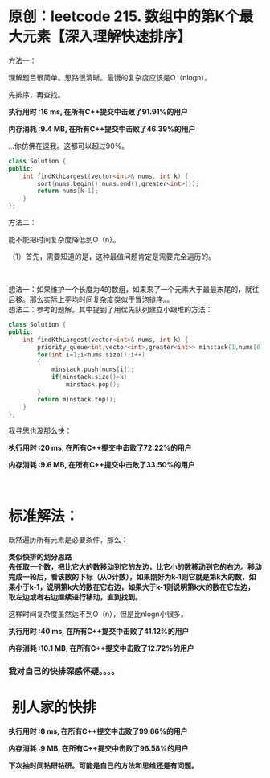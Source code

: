 # 原创：leetcode 215. 数组中的第K个最大元素【深入理解快速排序】

方法一：

理解题目很简单。思路很清晰。最慢的复杂度应该是O（nlogn）。

先排序，再查找。

**执行用时 :16 ms, 在所有C++提交中击败了91.91%的用户**

**内存消耗 :9.4 MB, 在所有C++提交中击败了46.39%的用户**

...你仿佛在逗我。这都可以超过90%。
```c++
class Solution {
public:
    int findKthLargest(vector<int>& nums, int k) {
        sort(nums.begin(),nums.end(),greater<int>());
        return nums[k-1];
    }
};
```

方法二：

能不能把时间复杂度降低到O（n）。

（1）首先，需要知道的是，这种最值问题肯定是需要完全遍历的。

 

想法一：如果维护一个长度为4的数组，如果来了一个元素大于最最末尾的，就往后移。那么实际上平均时间复杂度类似于冒泡排序。。<br/>
想法二：参考的题解。其中提到了用优先队列建立小跟堆的方法：
```c++
class Solution {
public:
    int findKthLargest(vector<int>& nums, int k) {
        priority_queue<int,vector<int>,greater<int>> minstack(1,nums[0]);
        for(int i=1;i<nums.size();i++)
        {
            minstack.push(nums[i]);
            if(minstack.size()>k)
                minstack.pop();
        }
        return minstack.top();
    }
};
```

我寻思也没那么快：

**执行用时 :20 ms, 在所有C++提交中击败了72.22%的用户**

**内存消耗 :9.6 MB, 在所有C++提交中击败了33.50%的用户**

 

# 标准解法：

既然遍历所有元素是必要条件，那么：

> 
**类似快排的划分思路**<br/>**先任取一个数，把比它大的数移动到它的左边，比它小的数移动到它的右边。移动完成一轮后，看该数的下标（从0计数），如果刚好为k-1则它就是第k大的数，如果小于k-1，说明第k大的数在它右边，如果大于k-1则说明第k大的数在它左边，取左边或者右边继续进行移动，直到找到。**


这样时间复杂度虽然达不到O（n），但是比nlogn小很多。

**执行用时 :40 ms, 在所有C++提交中击败了41.12%的用户**

**内存消耗 :10.1 MB, 在所有C++提交中击败了12.72%的用户**

### **我对自己的快排深感怀疑。。。。**

#  别人家的快排

**执行用时 :8 ms, 在所有C++提交中击败了99.86%的用户**

**内存消耗 :9 MB, 在所有C++提交中击败了96.58%的用户**

**下次抽时间钻研钻研。可能是自己的方法和思维还是有问题。**

 
